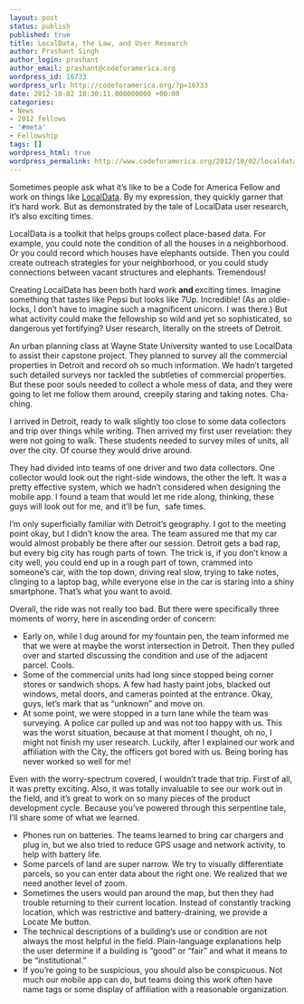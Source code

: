 ```yaml
---
layout: post
status: publish
published: true
title: LocalData, the Law, and User Research
author: Prashant Singh
author_login: prashant
author_email: prashant@codeforamerica.org
wordpress_id: 16733
wordpress_url: http://codeforamerica.org/?p=16733
date: 2012-10-02 18:30:11.000000000 +00:00
categories:
- News
- 2012 fellows
- '#meta'
- Fellowship
tags: []
wordpress_html: true
wordpress_permalink: http://www.codeforamerica.org/2012/10/02/localdata-the-law-and-user-research/
---
```


<p>Sometimes people ask what it’s like to be a Code for America Fellow and work on things like <a href="http://golocaldata.com">LocalData</a>. By my expression, they quickly garner that it’s hard work. But as demonstrated by the tale of LocalData user research, it’s also exciting times.</p>
<p>LocalData is a toolkit that helps groups collect place-based data. For example, you could note the condition of all the houses in a neighborhood. Or you could record which houses have elephants outside. Then you could create outreach strategies for your neighborhood, or you could study connections between vacant structures and elephants. Tremendous!</p>
<p>Creating LocalData has been both hard work <strong>and </strong>exciting times. Imagine something that tastes like Pepsi but looks like 7Up. Incredible! (As an oldie-locks, I don’t have to imagine such a magnificent unicorn. I was there.) But what activity could make the fellowship so wild and yet so sophisticated, so dangerous yet fortifying? User research, literally on the streets of Detroit.</p>
<p>An urban planning class at Wayne State University wanted to use LocalData to assist their capstone project. They planned to survey all the commercial properties in Detroit and record oh so much information. We hadn’t targeted such detailed surveys nor tackled the subtleties of commercial properties. But these poor souls needed to collect a whole mess of data, and they were going to let me follow them around, creepily staring and taking notes. Cha-ching.</p>
<p>I arrived in Detroit, ready to walk slightly too close to some data collectors and trip over things while writing. Then arrived my first user revelation: they were not going to walk. These students needed to survey miles of units, all over the city. Of course they would drive around.</p>
<p>They had divided into teams of one driver and two data collectors. One collector would look out the right-side windows, the other the left. It was a pretty effective system, which we hadn’t considered when designing the mobile app. I found a team that would let me ride along, thinking, these guys will look out for me, and it’ll be fun,  safe times.</p>
<p>I’m only superficially familiar with Detroit’s geography. I got to the meeting point okay, but I didn’t know the area. The team assured me that my car would almost probably be there after our session. Detroit gets a bad rap, but every big city has rough parts of town. The trick is, if you don’t know a city well, you could end up in a rough part of town, crammed into someone’s car, with the top down, driving real slow, trying to take notes, clinging to a laptop bag, while everyone else in the car is staring into a shiny smartphone. That’s what you want to avoid.</p>
<p>Overall, the ride was not really too bad. But there were specifically three moments of worry, here in ascending order of concern:</p>
<ul>
<li>Early on, while I dug around for my fountain pen, the team informed me that we were at maybe the worst intersection in Detroit. Then they pulled over and started discussing the condition and use of the adjacent parcel. Cools.</li>
<li>Some of the commercial units had long since stopped being corner stores or sandwich shops. A few had hasty paint jobs, blacked out windows, metal doors, and cameras pointed at the entrance. Okay, guys, let’s mark that as “unknown” and move on.</li>
<li>At some point, we were stopped in a turn lane while the team was surveying. A police car pulled up and was not too happy with us. This was the worst situation, because at that moment I thought, oh no, I might not finish my user research. Luckily, after I explained our work and affiliation with the City, the officers got bored with us. Being boring has never worked so well for me!</li>
</ul>
<p>Even with the worry-spectrum covered, I wouldn’t trade that trip. First of all, it was pretty exciting. Also, it was totally invaluable to see our work out in the field, and it’s great to work on so many pieces of the product development cycle. Because you’ve powered through this serpentine tale, I’ll share some of what we learned.</p>
<div>
<ul>
<li>Phones run on batteries. The teams learned to bring car chargers and plug in, but we also tried to reduce GPS usage and network activity, to help with battery life.</li>
<li>Some parcels of land are super narrow. We try to visually differentiate parcels, so you can enter data about the right one. We realized that we need another level of zoom.</li>
<li>Sometimes the users would pan around the map, but then they had trouble returning to their current location. Instead of constantly tracking location, which was restrictive and battery-draining, we provide a Locate Me button.</li>
<li>The technical descriptions of a building’s use or condition are not always the most helpful in the field. Plain-language explanations help the user determine if a building is “good” or “fair” and what it means to be “institutional.”</li>
<li>If you’re going to be suspicious, you should also be conspicuous. Not much our mobile app can do, but teams doing this work often have name tags or some display of affiliation with a reasonable organization.</li>
</ul>
</div>
